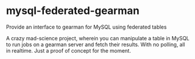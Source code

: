 mysql-federated-gearman
=======================

Provide an interface to gearman for MySQL using federated tables

A crazy mad-science project, wherein you can manipulate a table in MySQL to run jobs on a gearman server and fetch their results.  With no polling, all in realtime.  Just a proof of concept for the moment.
